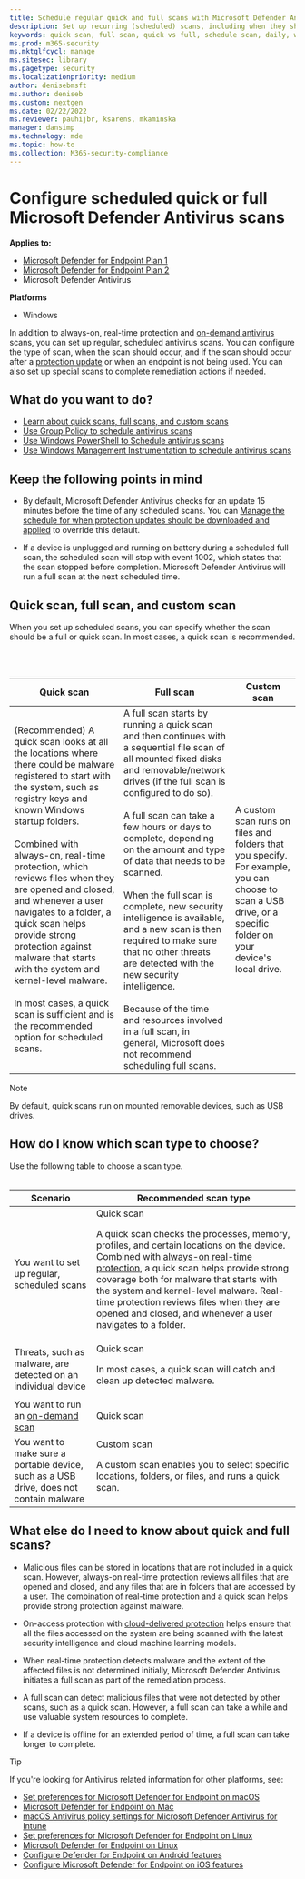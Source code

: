 ```yaml
---
title: Schedule regular quick and full scans with Microsoft Defender Antivirus
description: Set up recurring (scheduled) scans, including when they should run and whether they run as full or quick scans
keywords: quick scan, full scan, quick vs full, schedule scan, daily, weekly, time, scheduled, recurring, regular
ms.prod: m365-security
ms.mktglfcycl: manage
ms.sitesec: library
ms.pagetype: security
ms.localizationpriority: medium
author: denisebmsft
ms.author: deniseb
ms.custom: nextgen
ms.date: 02/22/2022
ms.reviewer: pauhijbr, ksarens, mkaminska
manager: dansimp
ms.technology: mde
ms.topic: how-to
ms.collection: M365-security-compliance
---
```


# Configure scheduled quick or full Microsoft Defender Antivirus scans

**Applies to:**
- [Microsoft Defender for Endpoint Plan 1](https://go.microsoft.com/fwlink/?linkid=2154037)
- [Microsoft Defender for Endpoint Plan 2](https://go.microsoft.com/fwlink/?linkid=2154037)
- Microsoft Defender Antivirus

**Platforms**
- Windows

In addition to always-on, real-time protection and [on-demand antivirus](run-scan-microsoft-defender-antivirus.md) scans, you can set up regular, scheduled antivirus scans. You can configure the type of scan, when the scan should occur, and if the scan should occur after a [protection update](manage-protection-updates-microsoft-defender-antivirus.md) or when an endpoint is not being used. You can also set up special scans to complete remediation actions if needed.

## What do you want to do?

- [Learn about quick scans, full scans, and custom scans](#quick-scan-full-scan-and-custom-scan)
- [Use Group Policy to schedule antivirus scans](schedule-antivirus-scans-group-policy.md)
- [Use Windows PowerShell to Schedule antivirus scans](schedule-antivirus-scans-powershell.md)
- [Use Windows Management Instrumentation to schedule antivirus scans](schedule-antivirus-scans-wmi.md)

## Keep the following points in mind

- By default, Microsoft Defender Antivirus checks for an update 15 minutes before the time of any scheduled scans. You can [Manage the schedule for when protection updates should be downloaded and applied](manage-protection-update-schedule-microsoft-defender-antivirus.md) to override this default.

- If a device is unplugged and running on battery during a scheduled full scan, the scheduled scan will stop with event 1002, which states that the scan stopped before completion. Microsoft Defender Antivirus will run a full scan at the next scheduled time.

## Quick scan, full scan, and custom scan

When you set up scheduled scans, you can specify whether the scan should be a full or quick scan. In most cases, a quick scan is recommended.

<br/><br/>

|Quick scan|Full scan|Custom scan|
|---|---|---|
|(Recommended) A quick scan looks at all the locations where there could be malware registered to start with the system, such as registry keys and known Windows startup folders. <br/><br/>Combined with always-on, real-time protection, which reviews files when they are opened and closed, and whenever a user navigates to a folder, a quick scan helps provide strong protection against malware that starts with the system and kernel-level malware.<br/><br/>In most cases, a quick scan is sufficient and is the recommended option for scheduled scans.|A full scan starts by running a quick scan and then continues with a sequential file scan of all mounted fixed disks and removable/network drives (if the full scan is configured to do so).<br/><br/>A full scan can take a few hours or days to complete, depending on the amount and type of data that needs to be scanned.<br/><br/>When the full scan is complete, new security intelligence is available, and a new scan is then required to make sure that no other threats are detected with the new security intelligence.<br/><br/>Because of the time and resources involved in a full scan, in general, Microsoft does not recommend scheduling full scans.|A custom scan runs on files and folders that you specify. For example, you can choose to scan a USB drive, or a specific folder on your device's local drive.|

> [!NOTE]
> By default, quick scans run on mounted removable devices, such as USB drives.

## How do I know which scan type to choose?

Use the following table to choose a scan type.
<br/><br/>

|Scenario|Recommended scan type|
|---|---|
|You want to set up regular, scheduled scans|Quick scan <p> A quick scan checks the processes, memory, profiles, and certain locations on the device. Combined with [always-on real-time protection](configure-real-time-protection-microsoft-defender-antivirus.md), a quick scan helps provide strong coverage both for malware that starts with the system and kernel-level malware. Real-time protection reviews files when they are opened and closed, and whenever a user navigates to a folder.|
|Threats, such as malware, are detected on an individual device|Quick scan <p> In most cases, a quick scan will catch and clean up detected malware.|
|You want to run an [on-demand scan](run-scan-microsoft-defender-antivirus.md)|Quick scan|
|You want to make sure a portable device, such as a USB drive, does not contain malware|Custom scan <p> A custom scan enables you to select specific locations, folders, or files, and runs a quick scan.|

## What else do I need to know about quick and full scans?

- Malicious files can be stored in locations that are not included in a quick scan. However, always-on real-time protection reviews all files that are opened and closed, and any files that are in folders that are accessed by a user. The combination of real-time protection and a quick scan helps provide strong protection against malware.

- On-access protection with [cloud-delivered protection](cloud-protection-microsoft-defender-antivirus.md) helps ensure that all the files accessed on the system are being scanned with the latest security intelligence and cloud machine learning models.

- When real-time protection detects malware and the extent of the affected files is not determined initially, Microsoft Defender Antivirus initiates a full scan as part of the remediation process.

- A full scan can detect malicious files that were not detected by other scans, such as a quick scan. However, a full scan can take a while and use valuable system resources to complete.

- If a device is offline for an extended period of time, a full scan can take longer to complete.

> [!TIP]
> If you're looking for Antivirus related information for other platforms, see:
> - [Set preferences for Microsoft Defender for Endpoint on macOS](mac-preferences.md)
> - [Microsoft Defender for Endpoint on Mac](microsoft-defender-endpoint-mac.md)
> - [macOS Antivirus policy settings for Microsoft Defender Antivirus for Intune](/mem/intune/protect/antivirus-microsoft-defender-settings-macos)
> - [Set preferences for Microsoft Defender for Endpoint on Linux](linux-preferences.md)
> - [Microsoft Defender for Endpoint on Linux](microsoft-defender-endpoint-linux.md)
> - [Configure Defender for Endpoint on Android features](android-configure.md)
> - [Configure Microsoft Defender for Endpoint on iOS features](ios-configure-features.md)